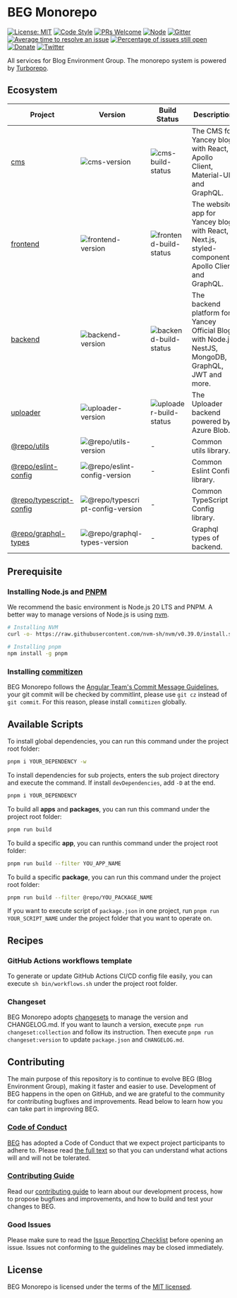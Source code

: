 # BEG Monorepo

[![License: MIT](https://img.shields.io/badge/License-MIT-green.svg)](https://opensource.org/licenses/MIT)
[![Code Style](https://img.shields.io/badge/code%20style-prettier-green)](https://prettier.io/)
[![PRs Welcome](https://img.shields.io/badge/PRs-welcome-green.svg)](https://github.com/Yancey-Blog/beg-monorepo/pulls)
[![Node](https://img.shields.io/badge/node-%3E%3D20.18.0-orange.svg)](https://nodejs.org/en/)
[![Gitter](https://badges.gitter.im/yancey-official/community.svg)](https://gitter.im/yancey-official/community?utm_source=badge&utm_medium=badge&utm_campaign=pr-badge)
[![Average time to resolve an issue](https://isitmaintained.com/badge/resolution/Yancey-Blog/beg-monorepo.svg)](https://isitmaintained.com/project/Yancey-Blog/beg-monorepo)
[![Percentage of issues still open](https://isitmaintained.com/badge/open/Yancey-Blog/beg-monorepo.svg)](https://isitmaintained.com/project/Yancey-Blog/beg-monorepo)
[![Donate](https://img.shields.io/badge/Donate-PayPal-ff3f59.svg)](https://www.paypal.me/yanceyleo)
[![Twitter](https://img.shields.io/twitter/follow/YanceyOfficial.svg?style=social&label=Follow)](https://twitter.com/YanceyOfficial)

All services for Blog Environment Group. The monorepo system is powered by [Turborepo](https://turbo.build/repo/docs).

## Ecosystem

| Project                   | Version                            | Build Status                            | Description                                                                                         |
| ------------------------- | ---------------------------------- | --------------------------------------- | --------------------------------------------------------------------------------------------------- |
| [cms]                     | ![cms-version]                     | ![cms-build-status]                     | The CMS for Yancey blog with React, Apollo Client, Material-UI and GraphQL.                         |
| [frontend]                | ![frontend-version]                | ![frontend-build-status]                | The website app for Yancey blog with React, Next.js, styled-components, Apollo Client and GraphQL.  |
| [backend]                 | ![backend-version]                 | ![backend-build-status]                 | The backend platform for Yancey Official Blog with Node.js, NestJS, MongoDB, GraphQL, JWT and more. |
| [uploader]                | ![uploader-version]                | ![uploader-build-status]                | The Uploader backend powered by Azure Blob.                                                         |
| [@repo/utils]             | ![@repo/utils-version]             | -             | Common utils library.                                                                               |
| [@repo/eslint-config]     | ![@repo/eslint-config-version]     | -     | Common Eslint Config library.                                                                       |
| [@repo/typescript-config] | ![@repo/typescript-config-version] | - | Common TypeScript Config library.                                                                   |
| [@repo/graphql-types]     | ![@repo/graphql-types-version]     | -    | Graphql types of backend.                                                                           |

[cms]: ./apps/cms
[frontend]: ./apps/frontend
[backend]: ./apps/backend
[uploader]: ./apps/uploader
[@repo/utils]: ./packages/utils
[@repo/eslint-config]: ./packages/eslint-config
[@repo/typescript-config]: ./packages/typescript-config
[@repo/graphql-types]: ./packages/graphql-types
[cms-version]: https://img.shields.io/badge/Version-v6.1.0-brightgreen
[frontend-version]: https://img.shields.io/badge/Version-v5.2.0-brightgreen
[backend-version]: https://img.shields.io/badge/Version-v3.1.1-brightgreen
[uploader-version]: https://img.shields.io/badge/Version-v2.0.1-brightgreen
[@repo/utils-version]: https://img.shields.io/badge/Version-v2.0.0-brightgreen
[@repo/eslint-config-version]: https://img.shields.io/badge/Version-v1.0.0-brightgreen
[@repo/typescript-config-version]: https://img.shields.io/badge/Version-v1.0.0-brightgreen
[@repo/graphql-types-version]: https://img.shields.io/badge/Version-v1.0.0-brightgreen
[cms-build-status]: https://github.com/Yancey-Blog/beg-monorepo/actions/workflows/github-actions-cms.yml/badge.svg
[frontend-build-status]: https://github.com/Yancey-Blog/beg-monorepo/actions/workflows/github-actions-frontend.yml/badge.svg
[backend-build-status]: https://github.com/Yancey-Blog/beg-monorepo/actions/workflows/github-actions-backend.yml/badge.svg
[uploader-build-status]: https://github.com/Yancey-Blog/beg-monorepo/actions/workflows/github-actions-uploader.yml/badge.svg

## Prerequisite

### Installing Node.js and [PNPM](https://pnpm.io)

We recommend the basic environment is Node.js 20 LTS and PNPM. A better way to manage versions of Node.js is using [nvm](https://github.com/nvm-sh/nvm).

```bash
# Installing NVM
curl -o- https://raw.githubusercontent.com/nvm-sh/nvm/v0.39.0/install.sh | bash

# Installing pnpm
npm install -g pnpm
```

### Installing [commitizen](https://github.com/commitizen/cz-cli)

BEG Monorepo follows the [Angular Team's Commit Message Guidelines](https://github.com/angular/angular/blob/master/CONTRIBUTING.md#commit), your git commit will be checked by commitlint, please use `git cz` instead of `git commit`. For this reason, please install `commitizen` globally.

## Available Scripts

To install global dependencies, you can run this command under the project root folder:

```bash
pnpm i YOUR_DEPENDENCY -w
```

To install dependencies for sub projects, enters the sub project directory and execute the command. If install `devDependencies`, add `-D` at the end.

```bash
pnpm i YOUR_DEPENDENCY
```

To build all **apps** and **packages**, you can run this command under the project root folder:

```bash
pnpm run build
```

To build a specific **app**, you can runthis command under the project root folder:

```bash
pnpm run build --filter YOU_APP_NAME
```

To build a specific **package**, you can run this command under the project root folder:

```bash
pnpm run build --filter @repo/YOU_PACKAGE_NAME
```

If you want to execute script of `package.json` in one project, run `pnpm run YOUR_SCRIPT_NAME` under the project folder that you want to operate on.

## Recipes

### GitHub Actions workflows template

To generate or update GitHub Actions CI/CD config file easily, you can execute `sh bin/workflows.sh` under the project root folder.

### Changeset

BEG Monorepo adopts [changesets](https://github.com/changesets/changesets) to manage the version and CHANGELOG.md. If you want to launch a version, execute `pnpm run changeset:collection` and follow its instruction. Then execute `pnpm run changeset:version` to update `package.json` and `CHANGELOG.md`.

## Contributing

The main purpose of this repository is to continue to evolve BEG (Blog Environment Group), making it faster and easier to use. Development of BEG happens in the open on GitHub, and we are grateful to the community for contributing bugfixes and improvements. Read below to learn how you can take part in improving BEG.

### [Code of Conduct](./CODE_OF_CONDUCT.md)

[BEG](https://github.com/Yancey-Blog) has adopted a Code of Conduct that we expect project participants to adhere to. Please read [the full text](./CODE_OF_CONDUCT.md) so that you can understand what actions will and will not be tolerated.

### [Contributing Guide](./CONTRIBUTING.md)

Read our [contributing guide](./CONTRIBUTING.md) to learn about our development process, how to propose bugfixes and improvements, and how to build and test your changes to BEG.

### Good Issues

Please make sure to read the [Issue Reporting Checklist](./.github/ISSUE_TEMPLATE/bug_report.md) before opening an issue. Issues not conforming to the guidelines may be closed immediately.

## License

BEG Monorepo is licensed under the terms of the [MIT licensed](https://opensource.org/licenses/MIT).
